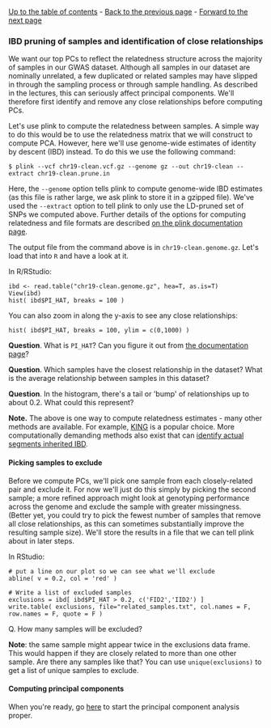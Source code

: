 [Up to the table of contents](Introduction.md) - [Back to the previous page](ld_pruning.md) - [Forward to the next page](computing_PCs.md)

### IBD pruning of samples and identification of close relationships

We want our top PCs to reflect the relatedness structure across the majority of samples in our
GWAS dataset. Although all samples in our dataset are nominally unrelated, a few duplicated or
related samples may have slipped in through the sampling process or through sample handling. As
described in the lectures, this can seriously affect principal components. We'll therefore first
identify and remove any close relationships before computing PCs.

Let's use plink to compute the relatedness between samples. A simple way to do this would be to use
the relatedness matrix that we will construct to compute PCA. However, here we'll use genome-wide
estimates of identity by descent (IBD) instead. To do this we use the following command:

```
$ plink --vcf chr19-clean.vcf.gz --genome gz --out chr19-clean --extract chr19-clean.prune.in
```

Here, the `--genome` option tells plink to compute genome-wide IBD estimates (as this file is rather large, we ask plink to store it in a gzipped file).  We've used the `--extract` option to tell plink to only use the LD-pruned set of SNPs we computed above.  Further details of the options for computing relatedness and file formats are described [on the plink documentation page](https://www.cog-genomics.org/plink2/ibd).

The output file from the command above is in `chr19-clean.genome.gz`. Let's load that into `R`
and have a look at it.

In R/RStudio:

```
ibd <- read.table("chr19-clean.genome.gz", hea=T, as.is=T)
View(ibd)
hist( ibd$PI_HAT, breaks = 100 )
```

You can also zoom in along the y-axis to see any close relationships:

```
hist( ibd$PI_HAT, breaks = 100, ylim = c(0,1000) )
```

**Question**. What is `PI_HAT`? Can you figure it out from [the documentation
page](https://www.cog-genomics.org/plink2/ibd)?

**Question**. Which samples have the closest relationship in the dataset?  What is the average relationship between samples in this dataset?

**Question**. In the histogram, there's a tail or 'bump' of relationships up to about 0.2.  What could this represent?

**Note.** The above is one way to compute relatedness estimates - many other methods are available.
For example, [KING](https://www.kingrelatedness.com) is a popular choice.  More computationally demanding methods also exist that can [identify actual segments inherited IBD](https://www.ncbi.nlm.nih.gov/pmc/articles/PMC7553009/).

#### Picking samples to exclude

Before we compute PCs, we'll pick one sample from each closely-related pair and exclude it. For
now we'll just do this simply by picking the second sample; a more refined approach might look at
genotyping performance across the genome and exclude the sample with greater missingness. (Better
yet, you could try to pick the fewest number of samples that remove all close relationships, as
this can sometimes substantially improve the resulting sample size). We'll store the results in a
file that we can tell plink about in later steps.

In RStudio:

```
# put a line on our plot so we can see what we'll exclude
abline( v = 0.2, col = 'red' )

# Write a list of excluded samples
exclusions = ibd[ ibd$PI_HAT > 0.2, c('FID2','IID2') ]
write.table( exclusions, file="related_samples.txt", col.names = F, row.names = F, quote = F )
```

Q. How many samples will be excluded?

**Note**: the same sample might appear twice in the exclusions data frame.  This would happen if they are closely related to more than one other sample.  Are there any samples like that?  You can use `unique(exclusions)` to get a list of unique samples to exclude.

#### Computing principal components

When you're ready, go [here](computing_PCs.md) to start the principal component analysis proper.

